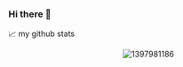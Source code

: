 ### Hi there 👋













📈 my github stats
<p align="center"> <img src="https://github-readme-stats.vercel.app/api?username=1397981186&show_icons=true&theme=gotham" alt="1397981186" />

